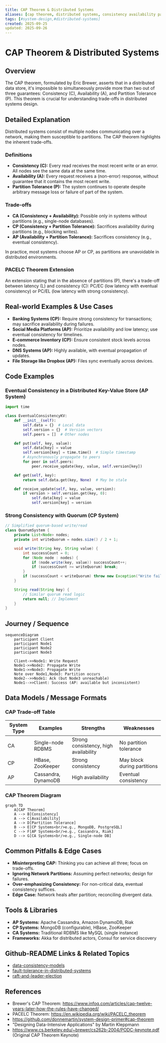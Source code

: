 ```yaml
---
title: CAP Theorem & Distributed Systems
aliases: [cap theorem, distributed systems, consistency availability partition]
tags: [#system-design,#distributed-systems]
created: 2025-09-25
updated: 2025-09-26
---
```


# CAP Theorem & Distributed Systems

## Overview
The CAP theorem, formulated by Eric Brewer, asserts that in a distributed data store, it's impossible to simultaneously provide more than two out of three guarantees: Consistency (C), Availability (A), and Partition Tolerance (P). This theorem is crucial for understanding trade-offs in distributed systems design.

## Detailed Explanation
Distributed systems consist of multiple nodes communicating over a network, making them susceptible to partitions. The CAP theorem highlights the inherent trade-offs.

### Definitions
- **Consistency (C):** Every read receives the most recent write or an error. All nodes see the same data at the same time.
- **Availability (A):** Every request receives a (non-error) response, without guarantee that it contains the most recent write.
- **Partition Tolerance (P):** The system continues to operate despite arbitrary message loss or failure of part of the system.

### Trade-offs
- **CA (Consistency + Availability):** Possible only in systems without partitions (e.g., single-node databases).
- **CP (Consistency + Partition Tolerance):** Sacrifices availability during partitions (e.g., blocking writes).
- **AP (Availability + Partition Tolerance):** Sacrifices consistency (e.g., eventual consistency).

In practice, most systems choose AP or CP, as partitions are unavoidable in distributed environments.

### PACELC Theorem Extension
An extension stating that in the absence of partitions (P), there's a trade-off between latency (L) and consistency (C): PC/EC (low latency with eventual consistency) or PC/EL (low latency with strong consistency).

## Real-world Examples & Use Cases
- **Banking Systems (CP):** Require strong consistency for transactions; may sacrifice availability during failures.
- **Social Media Platforms (AP):** Prioritize availability and low latency; use eventual consistency for timelines.
- **E-commerce Inventory (CP):** Ensure consistent stock levels across nodes.
- **DNS Systems (AP):** Highly available, with eventual propagation of updates.
- **File Storage like Dropbox (AP):** Files sync eventually across devices.

## Code Examples
### Eventual Consistency in a Distributed Key-Value Store (AP System)
```python
import time

class EventualConsistencyKV:
    def __init__(self):
        self.data = {}  # Local data
        self.version = {}  # Version vectors
        self.peers = []  # Other nodes

    def put(self, key, value):
        self.data[key] = value
        self.version[key] = time.time()  # Simple timestamp
        # Asynchronously propagate to peers
        for peer in self.peers:
            peer.receive_update(key, value, self.version[key])

    def get(self, key):
        return self.data.get(key, None)  # May be stale

    def receive_update(self, key, value, version):
        if version > self.version.get(key, 0):
            self.data[key] = value
            self.version[key] = version
```

### Strong Consistency with Quorum (CP System)
```java
// Simplified quorum-based write/read
class QuorumSystem {
    private List<Node> nodes;
    private int writeQuorum = nodes.size() / 2 + 1;

    void write(String key, String value) {
        int successCount = 0;
        for (Node node : nodes) {
            if (node.write(key, value)) successCount++;
            if (successCount >= writeQuorum) break;
        }
        if (successCount < writeQuorum) throw new Exception("Write failed");
    }

    String read(String key) {
        // Similar quorum read logic
        return null; // Implement
    }
}
```

## Journey / Sequence
```mermaid
sequenceDiagram
    participant Client
    participant Node1
    participant Node2
    participant Node3

    Client->>Node1: Write Request
    Node1->>Node2: Propagate Write
    Node1->>Node3: Propagate Write
    Note over Node1,Node3: Partition occurs
    Node2-->>Node1: Ack (but Node3 unreachable)
    Node1-->>Client: Success (AP: available but inconsistent)
```

## Data Models / Message Formats
### CAP Trade-off Table
| System Type | Examples | Strengths | Weaknesses |
|-------------|----------|-----------|------------|
| CA | Single-node RDBMS | Strong consistency, high availability | No partition tolerance |
| CP | HBase, ZooKeeper | Strong consistency | May block during partitions |
| AP | Cassandra, DynamoDB | High availability | Eventual consistency |

### CAP Theorem Diagram
```mermaid
graph TD
    A[CAP Theorem]
    A --> B[Consistency]
    A --> C[Availability]
    A --> D[Partition Tolerance]
    B --> E[CP Systems<br/>e.g., MongoDB, PostgreSQL]
    C --> F[AP Systems<br/>e.g., Cassandra, Riak]
    D --> G[CA Systems<br/>e.g., Single-node DB]
```

## Common Pitfalls & Edge Cases
- **Misinterpreting CAP:** Thinking you can achieve all three; focus on trade-offs.
- **Ignoring Network Partitions:** Assuming perfect networks; design for failures.
- **Over-emphasizing Consistency:** For non-critical data, eventual consistency suffices.
- **Edge Case:** Network heals after partition; reconciling divergent data.

## Tools & Libraries
- **AP Systems:** Apache Cassandra, Amazon DynamoDB, Riak
- **CP Systems:** MongoDB (configurable), HBase, ZooKeeper
- **CA Systems:** Traditional RDBMS like MySQL (single instance)
- **Frameworks:** Akka for distributed actors, Consul for service discovery

## Github-README Links & Related Topics
- [data-consistency-models](../data-consistency-models/)
- [fault-tolerance-in-distributed-systems](../fault-tolerance-in-distributed-systems/)
- [raft-and-leader-election](../raft-and-leader-election/)

## References
- Brewer's CAP Theorem: https://www.infoq.com/articles/cap-twelve-years-later-how-the-rules-have-changed/
- PACELC Theorem: https://en.wikipedia.org/wiki/PACELC_theorem
- https://github.com/donnemartin/system-design-primer#cap-theorem
- "Designing Data-Intensive Applications" by Martin Kleppmann
- https://www.cs.berkeley.edu/~brewer/cs262b-2004/PODC-keynote.pdf (Original CAP Theorem Keynote)